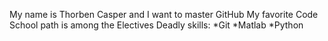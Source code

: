 My name is Thorben Casper and I want to master GitHub
My favorite Code School path is among the Electives
Deadly skills:
*Git
*Matlab
*Python
